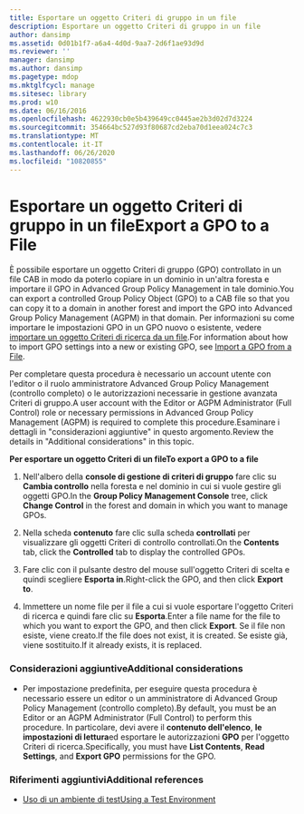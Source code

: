 ```yaml
---
title: Esportare un oggetto Criteri di gruppo in un file
description: Esportare un oggetto Criteri di gruppo in un file
author: dansimp
ms.assetid: 0d01b1f7-a6a4-4d0d-9aa7-2d6f1ae93d9d
ms.reviewer: ''
manager: dansimp
ms.author: dansimp
ms.pagetype: mdop
ms.mktglfcycl: manage
ms.sitesec: library
ms.prod: w10
ms.date: 06/16/2016
ms.openlocfilehash: 4622930cb0e5b439649cc0445ae2b3d02d7d3224
ms.sourcegitcommit: 354664bc527d93f80687cd2eba70d1eea024c7c3
ms.translationtype: MT
ms.contentlocale: it-IT
ms.lasthandoff: 06/26/2020
ms.locfileid: "10820855"
---
```

# <span data-ttu-id="e7110-103">Esportare un oggetto Criteri di gruppo in un file</span><span class="sxs-lookup"><span data-stu-id="e7110-103">Export a GPO to a File</span></span>


<span data-ttu-id="e7110-104">È possibile esportare un oggetto Criteri di gruppo (GPO) controllato in un file CAB in modo da poterlo copiare in un dominio in un'altra foresta e importare il GPO in Advanced Group Policy Management in tale dominio.</span><span class="sxs-lookup"><span data-stu-id="e7110-104">You can export a controlled Group Policy Object (GPO) to a CAB file so that you can copy it to a domain in another forest and import the GPO into Advanced Group Policy Management (AGPM) in that domain.</span></span> <span data-ttu-id="e7110-105">Per informazioni su come importare le impostazioni GPO in un GPO nuovo o esistente, vedere [importare un oggetto Criteri di ricerca da un file](import-a-gpo-from-a-file-ed.md).</span><span class="sxs-lookup"><span data-stu-id="e7110-105">For information about how to import GPO settings into a new or existing GPO, see [Import a GPO from a File](import-a-gpo-from-a-file-ed.md).</span></span>

<span data-ttu-id="e7110-106">Per completare questa procedura è necessario un account utente con l'editor o il ruolo amministratore Advanced Group Policy Management (controllo completo) o le autorizzazioni necessarie in gestione avanzata Criteri di gruppo.</span><span class="sxs-lookup"><span data-stu-id="e7110-106">A user account with the Editor or AGPM Administrator (Full Control) role or necessary permissions in Advanced Group Policy Management (AGPM) is required to complete this procedure.</span></span><span data-ttu-id="e7110-107">Esaminare i dettagli in "considerazioni aggiuntive" in questo argomento.</span><span class="sxs-lookup"><span data-stu-id="e7110-107">Review the details in "Additional considerations" in this topic.</span></span>

**<span data-ttu-id="e7110-108">Per esportare un oggetto Criteri di un file</span><span class="sxs-lookup"><span data-stu-id="e7110-108">To export a GPO to a file</span></span>**

1.  <span data-ttu-id="e7110-109">Nell'albero della **console di gestione di criteri di gruppo** fare clic su **Cambia controllo** nella foresta e nel dominio in cui si vuole gestire gli oggetti GPO.</span><span class="sxs-lookup"><span data-stu-id="e7110-109">In the **Group Policy Management Console** tree, click **Change Control** in the forest and domain in which you want to manage GPOs.</span></span>

2.  <span data-ttu-id="e7110-110">Nella scheda **contenuto** fare clic sulla scheda **controllati** per visualizzare gli oggetti Criteri di controllo controllati.</span><span class="sxs-lookup"><span data-stu-id="e7110-110">On the **Contents** tab, click the **Controlled** tab to display the controlled GPOs.</span></span>

3.  <span data-ttu-id="e7110-111">Fare clic con il pulsante destro del mouse sull'oggetto Criteri di scelta e quindi scegliere **Esporta in**.</span><span class="sxs-lookup"><span data-stu-id="e7110-111">Right-click the GPO, and then click **Export to**.</span></span>

4.  <span data-ttu-id="e7110-112">Immettere un nome file per il file a cui si vuole esportare l'oggetto Criteri di ricerca e quindi fare clic su **Esporta**.</span><span class="sxs-lookup"><span data-stu-id="e7110-112">Enter a file name for the file to which you want to export the GPO, and then click **Export**.</span></span> <span data-ttu-id="e7110-113">Se il file non esiste, viene creato.</span><span class="sxs-lookup"><span data-stu-id="e7110-113">If the file does not exist, it is created.</span></span> <span data-ttu-id="e7110-114">Se esiste già, viene sostituito.</span><span class="sxs-lookup"><span data-stu-id="e7110-114">If it already exists, it is replaced.</span></span>

### <span data-ttu-id="e7110-115">Considerazioni aggiuntive</span><span class="sxs-lookup"><span data-stu-id="e7110-115">Additional considerations</span></span>

-   <span data-ttu-id="e7110-116">Per impostazione predefinita, per eseguire questa procedura è necessario essere un editor o un amministratore di Advanced Group Policy Management (controllo completo).</span><span class="sxs-lookup"><span data-stu-id="e7110-116">By default, you must be an Editor or an AGPM Administrator (Full Control) to perform this procedure.</span></span> <span data-ttu-id="e7110-117">In particolare, devi avere il **contenuto dell'elenco**, **le impostazioni di lettura**ed esportare le autorizzazioni **GPO** per l'oggetto Criteri di ricerca.</span><span class="sxs-lookup"><span data-stu-id="e7110-117">Specifically, you must have **List Contents**, **Read Settings**, and **Export GPO** permissions for the GPO.</span></span>

### <span data-ttu-id="e7110-118">Riferimenti aggiuntivi</span><span class="sxs-lookup"><span data-stu-id="e7110-118">Additional references</span></span>

-   [<span data-ttu-id="e7110-119">Uso di un ambiente di test</span><span class="sxs-lookup"><span data-stu-id="e7110-119">Using a Test Environment</span></span>](using-a-test-environment.md)

 

 






